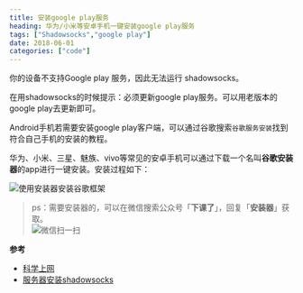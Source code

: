 ```yaml
---
title: 安装google play服务
heading: 华为/小米等安卓手机一键安装google play服务
tags: ["Shadowsocks","google play"]
date: 2018-06-01
categories: ["code"]
---
```


你的设备不支持Google play 服务，因此无法运行 shadowsocks。

在用shadowsocks的时候提示：必须更新google play服务。可以用老版本的google play去更新即可。

Android手机若需要安装google play客户端，可以通过谷歌搜索`谷歌服务安装`找到符合自己手机的安装的教程。

华为、小米、三星、魅族、vivo等常见的安卓手机可以通过下载一个名叫**谷歌安装器**的app进行一键安装。安装过程如下：

![使用安装器安装谷歌框架](https://i.loli.net/2018/07/04/5b3cb2558ee8a.jpg)

> ps：需要安装器的，可以在微信搜索公众号「**下课了**」，回复「**安装器**」获取。  
![微信扫一扫](https://gitee.com/smile365/blogimg/raw/master/sxy91/1582087774482.png)

**参考**
- [科学上网](https://sxy91.com/posts/over-the-wall/)
- [服务器安装shadowsocks](https://sxy91.com/posts/over-the-wall-2/)


